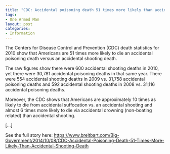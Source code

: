 ```yaml
---
title: "CDC: Accidental poisoning death 51 times more likely than accidental shooting death"
tags:
- One Armed Man
layout: post
categories:
- Information
---
```


The Centers for Disease Control and Prevention (CDC) death statistics for 2010 show that Americans are 51 times more likely to die an accidental poisoning death versus an accidental shooting death.

The raw figures show there were 600 accidental shooting deaths in 2010, yet there were 30,781 accidental poisoning deaths in that same year. There were 554 accidental shooting deaths in 2009 vs. 31,758 accidental poisoning deaths and 592 accidental shooting deaths in 2008 vs. 31,116 accidental poisoning deaths.

Moreover, the CDC shows that Americans are approximately 10 times as likely to die from accidental suffocation vs. an accidental shooting and almost 6 times more likely to die via accidental drowning (non-boating related) than accidental shooting.

\[...\]

See the full story here: https://www.breitbart.com/Big-Government/2014/10/08/CDC-Accidental-Poisoning-Death-51-Times-More-Likely-Than-Accidental-Shooting-Death